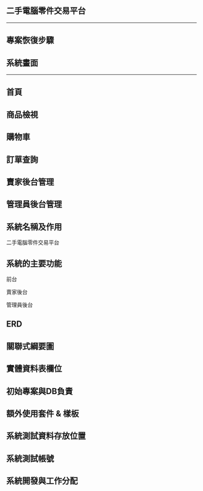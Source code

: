 ## 二手電腦零件交易平台
<hr>

## 專案恢復步驟

## 系統畫面
<hr>

## 首頁

## 商品檢視

## 購物車

## 訂單查詢

## 賣家後台管理

## 管理員後台管理

## 系統名稱及作用
二手電腦零件交易平台


## 系統的主要功能
前台

賣家後台

管理員後台

## ERD

## 關聯式綱要圖

## 實體資料表欄位

## 初始專案與DB負責

## 額外使用套件 & 樣板

## 系統測試資料存放位置

## 系統測試帳號

## 系統開發與工作分配
